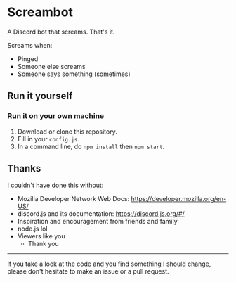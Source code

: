 # Screambot
A Discord bot that screams. That's it.

Screams when:
- Pinged
- Someone else screams
- Someone says something (sometimes)

## Run it yourself
### Run it on your own machine
1. Download or clone this repository.
2. Fill in your `config.js`.
3. In a command line, do `npm install` then `npm start`.

## Thanks
I couldn't have done this without:
- Mozilla Developer Network Web Docs: https://developer.mozilla.org/en-US/
- discord.js and its documentation: https://discord.js.org/#/
- Inspiration and encouragement from friends and family
- node.js lol
- Viewers like you
  - Thank you

---

If you take a look at the code and you find something I should change, please don't hesitate to make an issue or a pull request.
